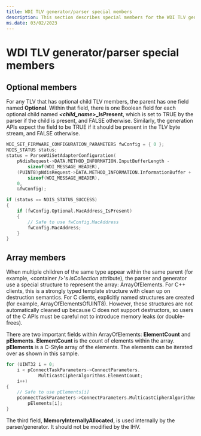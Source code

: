 ```yaml
---
title: WDI TLV generator/parser special members
description: This section describes special members for the WDI TLV generator/parser
ms.date: 03/02/2023
---
```


# WDI TLV generator/parser special members


## Optional members


For any TLV that has optional child TLV members, the parent has one field named **Optional**. Within that field, there is one Boolean field for each optional child named ***&lt;child\_name&gt;*\_IsPresent**, which is set to TRUE by the parser if the child is present, and FALSE otherwise. Similarly, the generation APIs expect the field to be TRUE if it should be present in the TLV byte stream, and FALSE otherwise.

```C++
WDI_SET_FIRMWARE_CONFIGURATION_PARAMETERS fwConfig = { 0 };
NDIS_STATUS status;
status = ParseWdiSetAdapterConfiguration(
    pNdisRequest->DATA.METHOD_INFORMATION.InputBufferLength - 
        sizeof(WDI_MESSAGE_HEADER),
    (PUINT8)pNdisRequest->DATA.METHOD_INFORMATION.InformationBuffer + 
        sizeof(WDI_MESSAGE_HEADER),
    0,
    &fwConfig);

if (status == NDIS_STATUS_SUCCESS)
{
    if (fwConfig.Optional.MacAddress_IsPresent)
    {
        // Safe to use fwConfig.MacAddress
        fwConfig.MacAddress;
    }
}
```

## Array members


When multiple children of the same type appear within the same parent (for example, &lt;container /&gt;'s *isCollection* attribute), the parser and generator use a special structure to represent the array: ArrayOfElements. For C++ clients, this is a strongly typed template structure with clean up on destruction semantics. For C clients, explicitly named structures are created (for example, ArrayOfElementsOfUINT8). However, these structures are not automatically cleaned up because C does not support destructors, so users of the C APIs must be careful not to introduce memory leaks (or double-frees).

There are two important fields within ArrayOfElements: **ElementCount** and **pElements**. **ElementCount** is the count of elements within the array. **pElements** is a C-Style array of the elements. The elements can be iterated over as shown in this sample.

```C++
for (UINT32 i = 0;
    i < pConnectTaskParameters->ConnectParameters.
            MulticastCipherAlgorithms.ElementCount;
    i++)
{
    // Safe to use pElements[i]
    pConnectTaskParameters->ConnectParameters.MulticastCipherAlgorithms.
        pElements[i];
}
```

The third field, **MemoryInternallyAllocated**, is used internally by the parser/generator. It should not be modified by the IHV.

 

 





